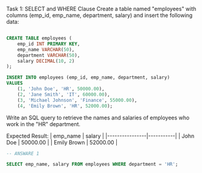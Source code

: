 Task 1: SELECT and WHERE Clause Create a table named "employees" with columns (emp_id, emp_name, department, salary) and insert the following data:
```sql

CREATE TABLE employees (
    emp_id INT PRIMARY KEY,
    emp_name VARCHAR(50),
    department VARCHAR(50),
    salary DECIMAL(10, 2)
);

INSERT INTO employees (emp_id, emp_name, department, salary)
VALUES
    (1, 'John Doe', 'HR', 50000.00),
    (2, 'Jane Smith', 'IT', 60000.00),
    (3, 'Michael Johnson', 'Finance', 55000.00),
    (4, 'Emily Brown', 'HR', 52000.00);
```

Write an SQL query to retrieve the names and salaries of employees who work in the "HR" department.

Expected Result:
| emp_name | salary |
|----------------|-----------|
| John Doe | 50000.00 |
| Emily Brown | 52000.00 |

```sql
-- ANSWARE 1

SELECT emp_name, salary FROM employees WHERE department = 'HR';
```
